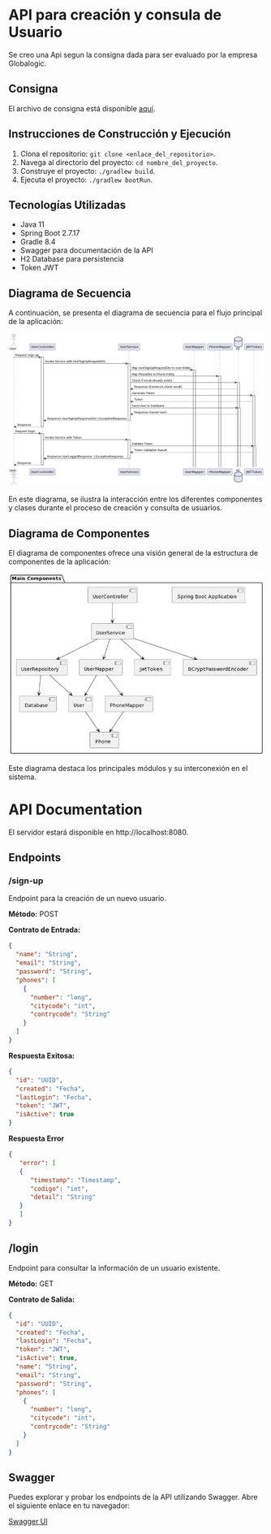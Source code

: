 # API para creación y consula de Usuario

Se creo una Api segun la consigna dada para ser evaluado por la empresa Globalogic.

## Consigna
El archivo de consigna está disponible [aquí](src/main/resources/static/consigna.pdf).

## Instrucciones de Construcción y Ejecución

1. Clona el repositorio: `git clone <enlace_del_repositorio>`.
2. Navega al directorio del proyecto: `cd nombre_del_proyecto`.
3. Construye el proyecto: `./gradlew build`.
4. Ejecuta el proyecto: `./gradlew bootRun`.

## Tecnologías Utilizadas

- Java 11
- Spring Boot 2.7.17
- Gradle 8.4
- Swagger para documentación de la API
- H2 Database para persistencia
- Token JWT

## Diagrama de Secuencia

A continuación, se presenta el diagrama de secuencia para el flujo principal de la aplicación:

![Diagrama de Secuencia](src/main/resources/static/diagrama-de-secuencia.png)

En este diagrama, se ilustra la interacción entre los diferentes componentes y clases durante el proceso de creación y consulta de usuarios.

## Diagrama de Componentes

El diagrama de componentes ofrece una visión general de la estructura de componentes de la aplicación:

![Diagrama de Componentes](src/main/resources/static/diagrama-de-componentes.png)

Este diagrama destaca los principales módulos y su interconexión en el sistema.

# API Documentation

El servidor estará disponible en http://localhost:8080.

## Endpoints

### /sign-up

Endpoint para la creación de un nuevo usuario.

**Método:** POST

**Contrato de Entrada:**
```json
{
  "name": "String",
  "email": "String",
  "password": "String",
  "phones": [
    {
      "number": "long",
      "citycode": "int",
      "contrycode": "String"
    }
  ]
}
```
**Respuesta Exitosa:**
```json
{
  "id": "UUID",
  "created": "Fecha",
  "lastLogin": "Fecha",
  "token": "JWT",
  "isActive": true
}
```
**Respuesta Error**
```json
{
   "error": [
   {
      "timestamp": "Timestamp",
      "codigo": "int",
      "detail": "String"
   }
   ]
}
```
## /login

Endpoint para consultar la información de un usuario existente.

**Método:** GET

**Contrato de Salida:**
```json
{
  "id": "UUID",
  "created": "Fecha",
  "lastLogin": "Fecha",
  "token": "JWT",
  "isActive": true,
  "name": "String",
  "email": "String",
  "password": "String",
  "phones": [
    {
      "number": "long",
      "citycode": "int",
      "contrycode": "String"
    }
  ]
}
```

## Swagger

Puedes explorar y probar los endpoints de la API utilizando Swagger. Abre el siguiente enlace en tu navegador:

[Swagger UI](http://localhost:8080/swagger-ui/)
